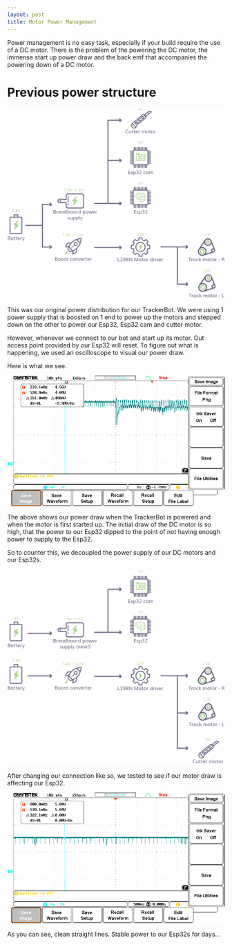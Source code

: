 ```yaml
---
layout: post
title: Motor Power Management
---
```


Power management is no easy task, especially if your build require the use of a DC motor. There is the problem of the powering the DC motor, the immense start up power draw and the back emf that accompanies the powering down of a DC motor. 

# Previous power structure

![](../images/power_mangement.png)

This was our original power distribution for our TrackerBot. We were using 1 power supply that is boosted on 1 end to power up the motors and stepped down on the other to power our Esp32, Esp32 cam and cutter motor.

However, whenever we connect to our bot and start up its motor. Out access point provided by our Esp32 will reset. To figure out what is happening, we used an oscilloscope to visual our power draw. 

Here is what we see.

![](../images/motor_effect.png)

The above shows our power draw when the TrackerBot is powered and when the motor is first started up. The initial draw of the DC motor is so high, that the power to our Esp32 dipped to the point of not having enough power to supply to the Esp32. 

So to counter this, we decoupled the power supply of our DC motors and our Esp32s.

![](../images/power_management_2.png)

After changing our connection like so, we tested to see if our motor draw is affecting our Esp32.

![](../images/motor_no_effect.png)

As you can see, clean straight lines. Stable power to our Esp32s for days...